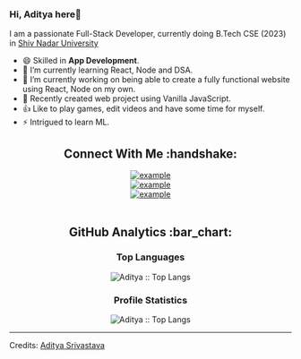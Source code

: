 ### Hi, Aditya here👋

I am a passionate Full-Stack Developer, currently doing B.Tech CSE (2023) in [Shiv Nadar University](https://snu.edu.in/)
- 😄 Skilled in **App Development**.
- 🌱 I’m currently learning React, Node and DSA.
- 🔭 I’m currently working on being able to create a fully functional website using React, Node on my own.
- :monocle_face:	Recently created web project using Vanilla JavaScript.
- :+1: Like to play games, edit videos and have some time for myself.
- ⚡ Intrigued to learn ML.

<h2 align="center">Connect With Me :handshake:</h2>

<div style="margin-top:10px" align="center">
      <div>
    <a  href="mailto:aditya26052002@gmail.com?subject=GitHub" target="_blank">
      <img src="https://img.shields.io/badge/-GMAIL-red?logo=Gmail&logoColor=white&style=for-the-badge" alt="example"/>
    </a>
  </div>
  <div>
    <a  href="https://www.instagram.com/aditya_.srivastava/" target="_blank">
      <img src="https://img.shields.io/badge/-Instagram-C13584?logo=instagram&logoColor=white&style=for-the-badge" alt="example"/>
    </a>
  </div>

  <div>
    <a href="https://www.linkedin.com/in/as369/" target="_blank">
      <img src="https://img.shields.io/badge/LinkedIn-0A66C2.svg?style=for-the-badge&logo=linkedin&logoColor=white" alt="example"/>
    </a>
  </div>
</div>

<br />
<h2 align="center">GitHub Analytics :bar_chart:</h2>

<h3 align="center">Top Languages</h3>
<p align="center"><img src="https://github-readme-stats.vercel.app/api/top-langs/?username=blank0826&layout=compact&show_icons=true&theme=radical" alt="Aditya :: Top Langs" /></p>
<h3 align="center">Profile Statistics</h3>
<p align="center"><img src="https://github-readme-stats.vercel.app/api?username=blank0826&show_icons=true&theme=radical" alt="Aditya :: Top Langs" /></p>

----

Credits: [Aditya Srivastava](https://github.com/blank0826)
